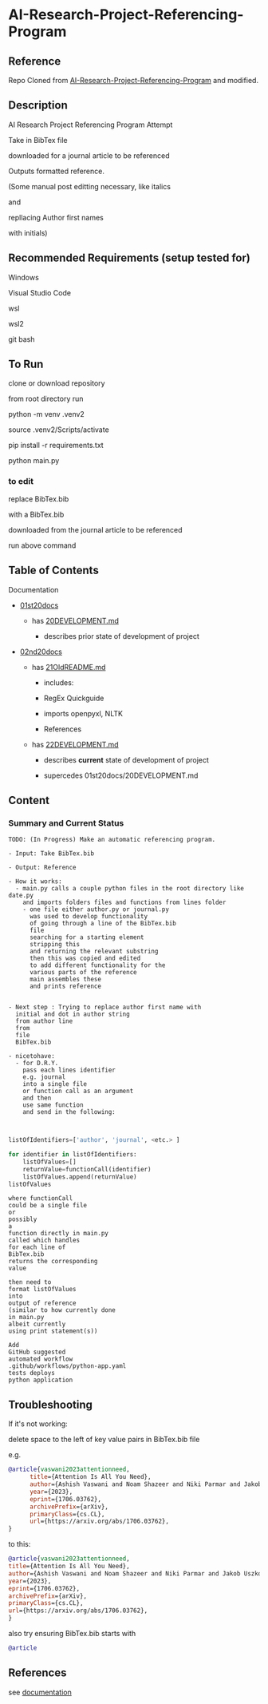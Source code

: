 # AI-Research-Project-Referencing-Program

## Reference

Repo Cloned from [AI-Research-Project-Referencing-Program](https://github.com/CoderSales/AI-Research-Project-Referencing-Program) and modified.

## Description

AI Research Project Referencing Program Attempt

Take in BibTex file

downloaded for a journal article to be referenced

Outputs formatted reference.

(Some manual post editting necessary, like italics 

and 

repllacing Author first names

with initials)

## Recommended Requirements (setup tested for)

Windows

Visual Studio Code

wsl

wsl2

git bash

## To Run

clone or download repository

from root directory run

python -m venv .venv2

source .venv2/Scripts/activate

pip install -r requirements.txt

python main.py

### to edit

replace BibTex.bib

with a BibTex.bib

downloaded from the journal article to be referenced

run above command

## Table of Contents

Documentation

- [01st20docs](https://github.com/CoderSales/AI-Research-Project-Referencing-Program/tree/main/documentation/01st20docs)

    - has [20DEVELOPMENT.md](https://github.com/CoderSales/AI-Research-Project-Referencing-Program/blob/main/documentation/01st20docs/20DEVELOPMENT.md)

        - describes prior state of development of project

- [02nd20docs](https://github.com/CoderSales/AI-Research-Project-Referencing-Program/tree/main/documentation/02nd20docs)

    - has [21OldREADME.md](https://github.com/CoderSales/AI-Research-Project-Referencing-Program/blob/main/documentation/02nd20docs/21OldREADME.md)

        - includes:
        
        - RegEx Quickguide

        - imports openpyxl, NLTK

        - References

    - has [22DEVELOPMENT.md](https://github.com/CoderSales/AI-Research-Project-Referencing-Program/blob/main/documentation/02nd20docs/22DEVELOPMENT.md)

        - describes **current** state of development of project

        - supercedes 01st20docs/20DEVELOPMENT.md

## Content

### Summary and Current Status

```text
TODO: (In Progress) Make an automatic referencing program.

- Input: Take BibTex.bib

- Output: Reference

- How it works:
  - main.py calls a couple python files in the root directory like date.py
    and imports folders files and functions from lines folder
    - one file either author.py or journal.py
      was used to develop functionality
      of going through a line of the BibTex.bib
      file
      searching for a starting element
      stripping this
      and returning the relevant substring
      then this was copied and edited
      to add different functionality for the
      various parts of the reference 
      main assembles these
      and prints reference
      

- Next step : Trying to replace author first name with
  initial and dot in author string
  from author line
  from
  file
  BibTex.bib

- nicetohave:
  - for D.R.Y.
    pass each lines identifier
    e.g. journal
    into a single file
    or function call as an argument
    and then
    use same function
    and send in the following:
    
```

```python

listOfIdentifiers=['author', 'journal', <etc.> ]

for identifier in listOfIdentifiers:
    listOfValues=[]
    returnValue=functionCall(identifier)
    listOfValues.append(returnValue)
listOfValues
```

```text
where functionCall
could be a single file
or 
possibly
a
function directly in main.py
called which handles
for each line of
BibTex.bib
returns the corresponding
value

then need to
format listOfValues
into
output of reference
(similar to how currently done
in main.py
albeit currently
using print statement(s))

Add
GitHub suggested
automated workflow
.github/workflows/python-app.yaml
tests deploys
python application
```

## Troubleshooting

If it's not working:

delete space to the left of key value pairs in BibTex.bib file

e.g.

```BibTex
@article{vaswani2023attentionneed,
      title={Attention Is All You Need}, 
      author={Ashish Vaswani and Noam Shazeer and Niki Parmar and Jakob Uszkoreit and Llion Jones and Aidan N. Gomez and Lukasz Kaiser and Illia Polosukhin},
      year={2023},
      eprint={1706.03762},
      archivePrefix={arXiv},
      primaryClass={cs.CL},
      url={https://arxiv.org/abs/1706.03762}, 
}
```

to this:

```BibTex
@article{vaswani2023attentionneed,
title={Attention Is All You Need}, 
author={Ashish Vaswani and Noam Shazeer and Niki Parmar and Jakob Uszkoreit and Llion Jones and Aidan N. Gomez and Lukasz Kaiser and Illia Polosukhin},
year={2023},
eprint={1706.03762},
archivePrefix={arXiv},
primaryClass={cs.CL},
url={https://arxiv.org/abs/1706.03762}, 
}
```

also try ensuring BibTex.bib starts with

```BibTex
@article
```

## References

see [documentation](https://github.com/CoderSales/AI-Research-Project-Referencing-Program/tree/main/documentation)
